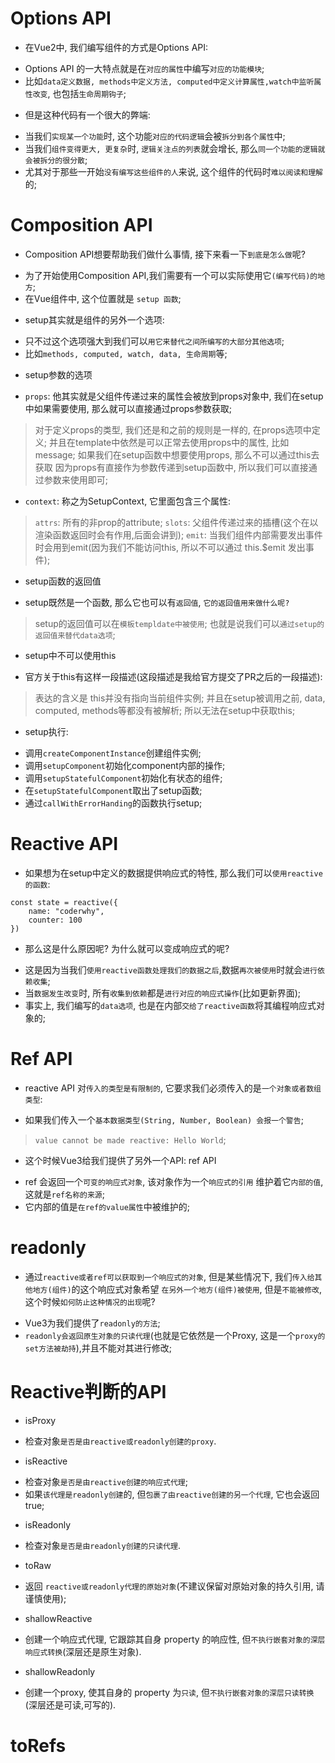 # Options API 
* 在Vue2中, 我们编写组件的方式是Options API:
- Options API 的一大特点就是在`对应的属性`中编写`对应的功能模块`;
- 比如`data定义数据, methods中定义方法, computed中定义计算属性,watch中监听属性改变`, 也包括`生命周期钩子`; 
* 但是这种代码有一个很大的弊端: 
- 当我们`实现某一个功能`时, 这个功能`对应的代码逻辑`会被`拆分到各个属性`中;
- 当我们`组件变得更大, 更复杂`时, `逻辑关注点的列表`就会增长, 那么`同一个功能的逻辑就会被拆分的很分散`;
- 尤其对于那些一开始`没有编写这些组件的人`来说, 这个组件的代码时`难以阅读和理解`的;

# Composition API
* Composition API想要帮助我们做什么事情, 接下来看一下`到底是怎么做`呢?
- 为了开始使用Composition API,我们需要有一个可以实际使用它`(编写代码)的地方`;
- 在Vue组件中, 这个位置就是 `setup 函数`;

* setup其实就是组件的另外一个选项:
- 只不过这个选项强大到我们可以`用它来替代之间所编写的大部分其他选项`;
- 比如`methods, computed, watch, data, 生命周期`等;

* setup参数的选项
- `props`: 他其实就是父组件传递过来的属性会被放到props对象中, 我们在setup中如果需要使用, 那么就可以直接通过props参数获取;
> 对于定义props的类型, 我们还是和之前的规则是一样的, 在props选项中定义;
> 并且在template中依然是可以正常去使用props中的属性, 比如message;
> 如果我们在setup函数中想要使用props, 那么不可以通过this去获取
> 因为props有直接作为参数传递到setup函数中, 所以我们可以直接通过参数来使用即可;
- `context`: 称之为SetupContext, 它里面包含三个属性:
> `attrs`: 所有的非prop的attribute;
> `slots`: 父组件传递过来的插槽(这个在以渲染函数返回时会有作用,后面会讲到);
> `emit`: 当我们组件内部需要发出事件时会用到emit(因为我们不能访问this, 所以不可以通过 this.$emit 发出事件);

* setup函数的返回值
- setup既然是一个函数, 那么它也可以有`返回值`, `它的返回值用来做什么呢?`
> setup的返回值可以在`模板templdate中被使用`;
> 也就是说我们可以`通过setup的返回值来替代data选项`;

* setup中不可以使用this
- 官方关于this有这样一段描述(这段描述是我给官方提交了PR之后的一段描述):
> 表达的含义是 this并没有指向当前组件实例;
> 并且在setup被调用之前, data, computed, methods等都没有被解析;
> 所以无法在setup中获取this;

* setup执行:
- 调用`createComponentInstance`创建组件实例;
- 调用`setupComponent`初始化component内部的操作;
- 调用`setupStatefulComponent`初始化有状态的组件;
- 在`setupStatefulComponent`取出了setup函数;
- 通过`callWithErrorHanding`的函数执行setup;

# Reactive API 
* 如果想为在setup中定义的数据提供响应式的特性, 那么我们可以`使用reactive的函数`:
```
const state = reactive({
    name: "coderwhy",
    counter: 100
})
```  
* 那么这是什么原因呢? 为什么就可以变成响应式的呢?
- 这是因为当我们`使用reactive函数处理我们的数据之后`,数据`再次被使用`时就会`进行依赖收集`;
- 当`数据发生改变`时, 所有`收集到依赖`都是`进行对应的响应式操作`(比如更新界面);
- 事实上, 我们编写的`data选项`, 也是在内部`交给了reactive函数`将其编程响应式对象的;

# Ref API
* reactive API 对`传入的类型是有限制的`, 它要求我们必须传入的是`一个对象或者数组类型`:
- 如果我们传入一个`基本数据类型(String, Number, Boolean) 会报一个警告`;
> `value cannot be made reactive: Hello World`;
* 这个时候Vue3给我们提供了另外一个API: ref API
- ref 会返回一个`可变的响应式对象`, 该对象作为一个`响应式的引用` 维护着它`内部的值`, 这就是`ref名称的来源`;
- 它内部的值是`在ref的value属性`中被维护的;

# readonly
* 通过`reactive或者ref可以获取到一个响应式的对象`, 但是某些情况下, 我们`传入给其他地方(组件)`的这个响应式对象希望
`在另外一个地方(组件)被使用`, 但是`不能被修改`, 这个时候`如何防止这种情况的出现`呢?
- Vue3为我们提供了`readonly的方法`;
- `readonly会返回原生对象的只读代理`(也就是它依然是一个Proxy, 这是一个`proxy的set方法被劫持`),并且不能对其进行修改;

# Reactive判断的API  
* isProxy
- 检查对象`是否是由reactive或readonly创建的proxy`.
* isReactive
- 检查对象`是否是由reactive创建的响应式代理`;
- 如果`该代理是readonly创建`的, 但`包裹了由reactive创建的另一个代理`, 它也会返回true;
* isReadonly
- 检查对象`是否是由readonly创建的只读代理`.
* toRaw
- 返回 `reactive或readonly代理的原始对象`(不建议保留对原始对象的持久引用, 请谨慎使用);
* shallowReactive 
- 创建一个响应式代理, 它跟踪其自身 property 的响应性, 但`不执行嵌套对象的深层响应式转换`(深层还是原生对象).
* shallowReadonly
- 创建一个proxy, 使其自身的 property 为`只读`, 但`不执行嵌套对象的深层只读转换`(深层还是可读,可写的).

# toRefs 

